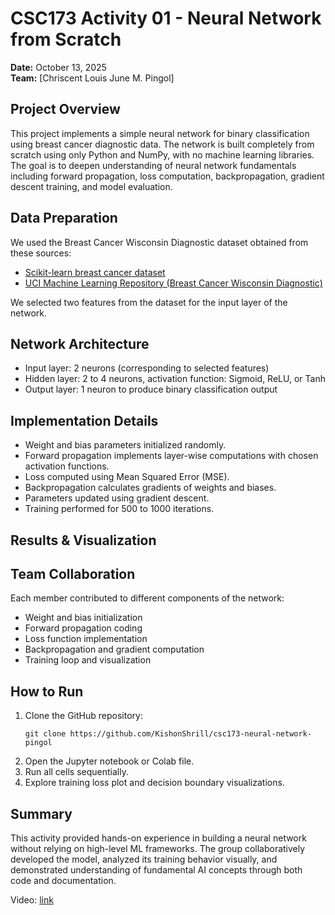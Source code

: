# CSC173 Activity 01 - Neural Network from Scratch

**Date:** October 13, 2025  
**Team:** [Chriscent Louis June M. Pingol]

## Project Overview

This project implements a simple neural network for binary classification using breast cancer diagnostic data. The network is built completely from scratch using only Python and NumPy, with no machine learning libraries. The goal is to deepen understanding of neural network fundamentals including forward propagation, loss computation, backpropagation, gradient descent training, and model evaluation.

## Data Preparation

We used the Breast Cancer Wisconsin Diagnostic dataset obtained from these sources:
- [Scikit-learn breast cancer dataset](https://scikit-learn.org/stable/modules/generated/sklearn.datasets.load_breast_cancer.html)
- [UCI Machine Learning Repository (Breast Cancer Wisconsin Diagnostic)](https://archive.ics.uci.edu/dataset/17/breast+cancer+wisconsin+diagnostic)  

We selected two features from the dataset for the input layer of the network.

## Network Architecture

- Input layer: 2 neurons (corresponding to selected features)
- Hidden layer: 2 to 4 neurons, activation function: Sigmoid, ReLU, or Tanh
- Output layer: 1 neuron to produce binary classification output

## Implementation Details

- Weight and bias parameters initialized randomly.
- Forward propagation implements layer-wise computations with chosen activation functions.
- Loss computed using Mean Squared Error (MSE).
- Backpropagation calculates gradients of weights and biases.
- Parameters updated using gradient descent.
- Training performed for 500 to 1000 iterations.

## Results & Visualization


## Team Collaboration

Each member contributed to different components of the network:
- Weight and bias initialization
- Forward propagation coding
- Loss function implementation
- Backpropagation and gradient computation
- Training loop and visualization

## How to Run

1. Clone the GitHub repository:
   ```
   git clone https://github.com/KishonShrill/csc173-neural-network-pingol
   ```
2. Open the Jupyter notebook or Colab file.
3. Run all cells sequentially.
4. Explore training loss plot and decision boundary visualizations.

## Summary

This activity provided hands-on experience in building a neural network without relying on high-level ML frameworks. The group collaboratively developed the model, analyzed its training behavior visually, and demonstrated understanding of fundamental AI concepts through both code and documentation.

Video: [link]()
